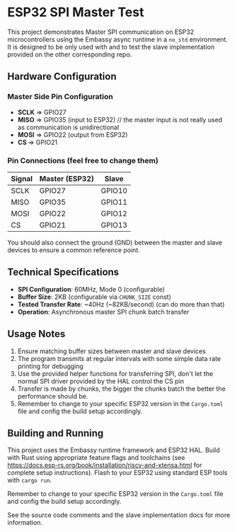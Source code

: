 # ESP32 SPI Master Test

This project demonstrates Master SPI communication on ESP32 microcontrollers using the Embassy async runtime in a `no_std` environment. It is designed to be only used with and to test the slave implementation provided on the other corresponding repo.

## Hardware Configuration

### Master Side Pin Configuration
- **SCLK** => GPIO27
- **MISO** => GPIO35 (input to ESP32) // the master input is not really used as communication is unidirectional
- **MOSI** => GPIO22 (output from ESP32)
- **CS** => GPIO21

### Pin Connections (feel free to change them)
| Signal | Master (ESP32) | Slave |
|--------|----------------|-------|
| SCLK   | GPIO27         | GPIO10|
| MISO   | GPIO35         | GPIO11|
| MOSI   | GPIO22         | GPIO12|
| CS     | GPIO21         | GPIO13|

You should also connect the ground (GND) between the master and slave devices to ensure a common reference point.

## Technical Specifications

- **SPI Configuration**: 60MHz, Mode 0 (configurable)
- **Buffer Size**: 2KB (configurable via `CHUNK_SIZE` const)
- **Tested Transfer Rate**: ~40Hz (~82KB/second) (can do more than that)
- **Operation**: Asynchronous master SPI chunk batch transfer

## Usage Notes

1. Ensure matching buffer sizes between master and slave devices
2. The program transmits at regular intervals with some simple data rate printing for debugging
3. Use the provided helper functions for transferring SPI, don't let the normal SPI driver provided by the HAL control the CS pin
4. Transfer is made by chunks, the bigger the chunks batch the better the performance should be.
5. Remember to change to your specific ESP32 version in the `Cargo.toml` file and config the build setup accordingly.

## Building and Running
This project uses the Embassy runtime framework and ESP32 HAL. Build with Rust using appropriate feature flags and toolchains (see https://docs.esp-rs.org/book/installation/riscv-and-xtensa.html for complete setup instructions). Flash to your ESP32 using standard ESP tools with `cargo run`.

Remember to change to your specific ESP32 version in the `Cargo.toml` file and config the build setup accordingly.

See the source code comments and the slave implementation docs for more information.

